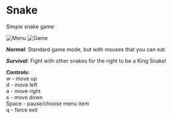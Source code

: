 # Snake
Simple snake game

![Menu](https://i.ibb.co/RvR1K9q/menu.png)
![Game](https://i.ibb.co/VM2xCKc/game.png)

***Normal***:
Standard game mode, but with mouses that you can eat.

***Survival***:
Fight with other snakes for the right to be a King Snake!

**Controls:**<br>
w - move up<br>
d - move left<br>
a - move right<br>
s - move down<br>
Space - pause/choose menu item<br>
q - force exit<br>
